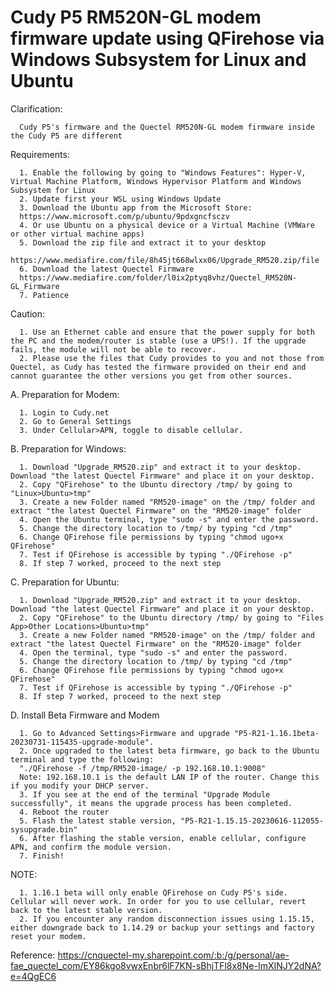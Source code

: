 # Cudy P5 RM520N-GL modem firmware update using QFirehose via Windows Subsystem for Linux and Ubuntu

Clarification:

      Cudy P5's firmware and the Quectel RM520N-GL modem firmware inside the Cudy P5 are different

Requirements:

      1. Enable the following by going to "Windows Features": Hyper-V, Virtual Machine Platform, Windows Hypervisor Platform and Windows Subsystem for Linux
      2. Update first your WSL using Windows Update
      3. Download the Ubuntu app from the Microsoft Store:
      https://www.microsoft.com/p/ubuntu/9pdxgncfsczv
      4. Or use Ubuntu on a physical device or a Virtual Machine (VMWare or other virtual machine apps)
      5. Download the zip file and extract it to your desktop
      https://www.mediafire.com/file/8h45jt668wlxx06/Upgrade_RM520.zip/file
      6. Download the latest Quectel Firmware
      https://www.mediafire.com/folder/l0ix2ptyq8vhz/Quectel_RM520N-GL_Firmware
      7. Patience

Caution:

      1. Use an Ethernet cable and ensure that the power supply for both the PC and the modem/router is stable (use a UPS!). If the upgrade fails, the module will not be able to recover.
      2. Please use the files that Cudy provides to you and not those from Quectel, as Cudy has tested the firmware provided on their end and cannot guarantee the other versions you get from other sources.

A. Preparation for Modem:
      
      1. Login to Cudy.net
      2. Go to General Settings
      3. Under Cellular>APN, toggle to disable cellular.

B. Preparation for Windows:

      1. Download "Upgrade_RM520.zip" and extract it to your desktop. Download "the latest Quectel Firmware" and place it on your desktop.
      2. Copy "QFirehose" to the Ubuntu directory /tmp/ by going to "Linux>Ubuntu>tmp"
      3. Create a new Folder named "RM520-image" on the /tmp/ folder and extract "the latest Quectel Firmware" on the "RM520-image" folder 
      4. Open the Ubuntu terminal, type "sudo -s" and enter the password.
      5. Change the directory location to /tmp/ by typing "cd /tmp"
      6. Change QFirehose file permissions by typing "chmod ugo+x QFirehose"
      7. Test if QFirehose is accessible by typing "./QFirehose -p"
      8. If step 7 worked, proceed to the next step

C. Preparation for Ubuntu:

      1. Download "Upgrade_RM520.zip" and extract it to your desktop. Download "the latest Quectel Firmware" and place it on your desktop.
      2. Copy "QFirehose" to the Ubuntu directory /tmp/ by going to "Files App>Other Locations>Ubuntu>tmp"
      3. Create a new Folder named "RM520-image" on the /tmp/ folder and extract "the latest Quectel Firmware" on the "RM520-image" folder 
      4. Open the terminal, type "sudo -s" and enter the password.
      5. Change the directory location to /tmp/ by typing "cd /tmp"
      6. Change QFirehose file permissions by typing "chmod ugo+x QFirehose"
      7. Test if QFirehose is accessible by typing "./QFirehose -p"
      8. If step 7 worked, proceed to the next step
      
D. Install Beta Firmware and Modem

      1. Go to Advanced Settings>Firmware and upgrade "P5-R21-1.16.1beta-20230731-115435-upgrade-module".
      2. Once upgraded to the latest beta firmware, go back to the Ubuntu terminal and type the following:
      "./QFirehose -f /tmp/RM520-image/ -p 192.168.10.1:9008"
      Note: 192.168.10.1 is the default LAN IP of the router. Change this if you modify your DHCP server.
      3. If you see at the end of the terminal "Upgrade Module successfully", it means the upgrade process has been completed.
      4. Reboot the router
      5. Flash the latest stable version, "P5-R21-1.15.15-20230616-112055-sysupgrade.bin"
      6. After flashing the stable version, enable cellular, configure APN, and confirm the module version.
      7. Finish!
      
NOTE:

      1. 1.16.1 beta will only enable QFirehose on Cudy P5's side. Cellular will never work. In order for you to use cellular, revert back to the latest stable version.
      2. If you encounter any random disconnection issues using 1.15.15, either downgrade back to 1.14.29 or backup your settings and factory reset your modem.

Reference: https://cnquectel-my.sharepoint.com/:b:/g/personal/ae-fae_quectel_com/EY86kgo8vwxEnbr6lF7KN-sBhjTFl8x8Ne-ImXINJY2dNA?e=4QgEC6
